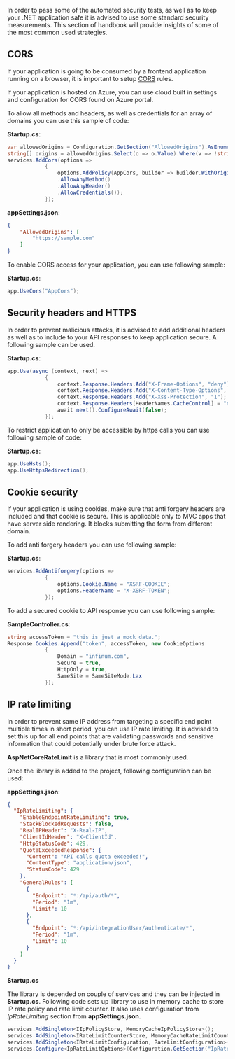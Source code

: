 In order to pass some of the automated security tests, as well as to keep your .NET application safe it is advised to use some standard security measurements.  This section of handbook will provide insights of some of the most common used strategies.

## CORS

If your application is going to be consumed by a frontend application running on a browser, it is important to setup [CORS](https://developer.mozilla.org/en-US/docs/Web/HTTP/CORS) rules. 

If your application is hosted on Azure, you can use cloud built in settings and configuration for CORS found on Azure portal.

To allow all methods and headers, as well as credentials for an array of domains you can use this sample of code:

**Startup.cs**:

```c#
var allowedOrigins = Configuration.GetSection("AllowedOrigins").AsEnumerable();
string[] origins = allowedOrigins.Select(o => o.Value).Where(v => !string.IsNullOrEmpty(v)).ToArray();
services.AddCors(options =>
            {
                options.AddPolicy(AppCors, builder => builder.WithOrigins(origins)
                .AllowAnyMethod()
                .AllowAnyHeader()
                .AllowCredentials());
            });
```

**appSettings.json**:

```json
{
	"AllowedOrigins": [
    	"https://sample.com"
  	]
}
```

To enable CORS access for your application, you can use following sample:

**Startup.cs**:

```c#
app.UseCors("AppCors");
```



## Security headers and HTTPS

In order to prevent malicious attacks, it is advised to add additional headers as well as to include to your API responses to keep application secure. A following sample can be used.

**Startup.cs**:

```c#
app.Use(async (context, next) =>
            {
                context.Response.Headers.Add("X-Frame-Options", "deny");
                context.Response.Headers.Add("X-Content-Type-Options", "nosniff");
                context.Response.Headers.Add("X-Xss-Protection", "1");
                context.Response.Headers[HeaderNames.CacheControl] = "no-cache, no-store";
                await next().ConfigureAwait(false);
            });
```

To restrict application to only be accessible by https calls you can use following sample of code:

**Startup.cs**:

```c#
app.UseHsts();
app.UseHttpsRedirection();
```



## Cookie security

If your application is using cookies, make sure that anti forgery headers are included and that cookie is secure. This is applicable only to MVC apps that have server side rendering. It blocks submitting the form from different domain.

To add anti forgery headers you can use following sample:

**Startup.cs**:

```c#
services.AddAntiforgery(options =>
            {
                options.Cookie.Name = "XSRF-COOKIE";
                options.HeaderName = "X-XSRF-TOKEN";
            });
```

To add a secured cookie to API response you can use following sample:

**SampleController.cs**:

```c#
string accessToken = "this is just a mock data.";
Response.Cookies.Append("token", accessToken, new CookieOptions
            {
                Domain = "infinum.com",
                Secure = true,
                HttpOnly = true,
                SameSite = SameSiteMode.Lax
            });
```



## IP rate limiting

In order to prevent same IP address from targeting a specific end point multiple times in short period, you can use IP rate limiting. It is advised to set this up for all end points that are validating passwords and sensitive information that could potentially under brute force attack.

**AspNetCoreRateLimit** is a library that is most commonly used. 

Once the library is added to the project, following configuration can be used:

**appSettings.json**:

```json
{
  "IpRateLimiting": {
    "EnableEndpointRateLimiting": true,
    "StackBlockedRequests": false,
    "RealIPHeader": "X-Real-IP",
    "ClientIdHeader": "X-ClientId",
    "HttpStatusCode": 429,
    "QuotaExceededResponse": {
      "Content": "API calls quota exceeded!",
      "ContentType": "application/json",
      "StatusCode": 429
    },
    "GeneralRules": [
      {
        "Endpoint": "*:/api/auth/*",
        "Period": "1m",
        "Limit": 10
      },
      {
        "Endpoint": "*:/api/integrationUser/authenticate/*",
        "Period": "1m",
        "Limit": 10
      }
    ]
  }
}
```

**Startup.cs**

The library is depended on couple of services and they can be injected in **Startup.cs**. Following code sets up library to use in memory cache to store IP rate policy and rate limit counter. It also uses configuration from *IpRateLimiting* section from **appSettings.json**.

```c#
services.AddSingleton<IIpPolicyStore, MemoryCacheIpPolicyStore>();
services.AddSingleton<IRateLimitCounterStore, MemoryCacheRateLimitCounterStore>();
services.AddSingleton<IRateLimitConfiguration, RateLimitConfiguration>();
services.Configure<IpRateLimitOptions>(Configuration.GetSection("IpRateLimiting"));
```

